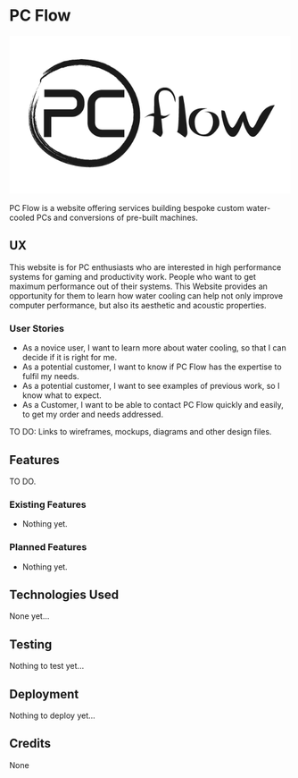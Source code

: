 # PC Flow 

![Image of site title and logo](Source/Artwork/Dark-Logo.png?raw=true)

PC Flow is a website offering services building bespoke custom water-cooled PCs and conversions of pre-built machines.
 
## UX

This website is for PC enthusiasts who are interested in high performance systems for gaming and productivity work. People who want to get maximum performance out of their systems. This Website provides an opportunity for them to learn how water cooling can help not only improve computer performance, but also its aesthetic and acoustic properties.

### User Stories
* As a novice user, I want to learn more about water cooling, so that I can decide if it is right for me.
* As a potential customer, I want to know if PC Flow has the expertise to fulfil my needs.
* As a potential customer, I want to see examples of previous work, so I know what to expect.
* As a Customer, I want to be able to contact PC Flow quickly and easily, to get my order and needs addressed.


TO DO: Links to wireframes, mockups, diagrams and other design files.

## Features

TO DO.

### Existing Features

- Nothing yet.

### Planned Features

- Nothing yet.

## Technologies Used

None yet...

## Testing

Nothing to test yet...

## Deployment

Nothing to deploy yet...

## Credits

None